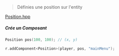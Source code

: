 >Définies une position sur l'entity

[Position.hpp](../../engine/include/components/Position.hpp)

##### Crée un Composant

```C++
Position pos(100, 100); // (x, y)

r.addComponent<Position>(player, pos, "mainMenu");
```
